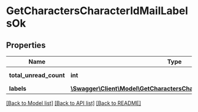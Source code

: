 # GetCharactersCharacterIdMailLabelsOk

## Properties
Name | Type | Description | Notes
------------ | ------------- | ------------- | -------------
**total_unread_count** | **int** | total_unread_count integer | [optional] 
**labels** | [**\Swagger\Client\Model\GetCharactersCharacterIdMailLabelsOkLabels[]**](GetCharactersCharacterIdMailLabelsOkLabels.md) | labels array | [optional] 

[[Back to Model list]](../README.md#documentation-for-models) [[Back to API list]](../README.md#documentation-for-api-endpoints) [[Back to README]](../README.md)


